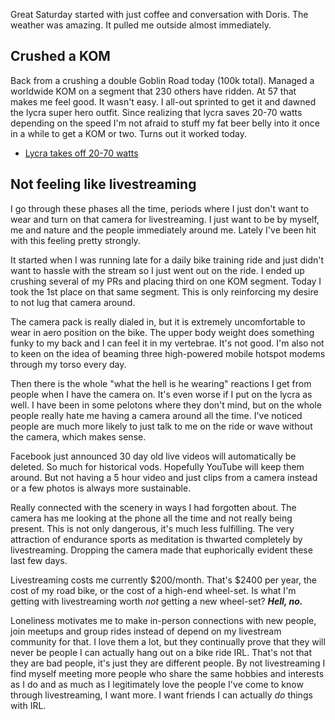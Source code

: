 Great Saturday started with just coffee and conversation with Doris. The weather was amazing. It pulled me outside almost immediately.
## Crushed a KOM

Back from a crushing a double Goblin Road today (100k total). Managed a worldwide KOM on a segment that 230 others have ridden. At 57 that makes me feel good. It wasn't easy. I all-out sprinted to get it and dawned the lycra super hero outfit. Since realizing that lycra saves 20-70 watts depending on the speed I'm not afraid to stuff my fat beer belly into it once in a while to get a KOM or two. Turns out it worked today.

- [Lycra takes off 20-70 watts](Lycra%20takes%20off%2020-70%20watts.md)

##  Not feeling like livestreaming

I go through these phases all the time, periods where I just don't want to wear and turn on that camera for livestreaming. I just want to be by myself, me and nature and the people immediately around me. Lately I've been hit with this feeling pretty strongly.

It started when I was running late for a daily bike training ride and just didn't want to hassle with the stream so I just went out on the ride. I ended up crushing several of my PRs and placing third on one KOM segment. Today I took the 1st place on that same segment. This is only reinforcing my desire to not lug that camera around.

The camera pack is really dialed in, but it is extremely uncomfortable to wear in aero position on the bike. The upper body weight does something funky to my back and I can feel it in my vertebrae. It's not good. I'm also not to keen on the idea of beaming three high-powered mobile hotspot modems through my torso every day.

Then there is the whole "what the hell is he wearing" reactions I get from people when I have the camera on. It's even worse if I put on the lycra as well. I have been in some pelotons where they don't mind, but on the whole people really hate me having a camera around all the time. I've noticed people are much more likely to just talk to me on the ride or wave without the camera, which makes sense.

Facebook just announced 30 day old live videos will automatically be deleted. So much for historical vods. Hopefully YouTube will keep them around. But not having a 5 hour video and just clips from a camera instead or a few photos is always more sustainable.

Really connected with the scenery in ways I had forgotten about. The camera has me looking at the phone all the time and not really being present. This is not only dangerous, it's much less fulfilling. The very attraction of endurance sports as meditation is thwarted completely by livestreaming. Dropping the camera made that euphorically evident these last few days.

Livestreaming costs me currently $200/month. That's $2400 per year, the cost of my road bike, or the cost of a high-end wheel-set. Is what I'm getting with livestreaming worth _not_ getting a new wheel-set? ***Hell, no.***

Loneliness motivates me to make in-person connections with new people, join meetups and group rides instead of depend on my livestream community for that. I love them a lot, but they continually prove that they will never be people I can actually hang out on a bike ride IRL. That's not that they are bad people, it's just they are different people. By not livestreaming I find myself meeting more people who share the same hobbies and interests as I do and as much as I legitimately love the people I've come to know through livestreaming, I want more. I want friends I can actually _do_ things with IRL.